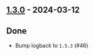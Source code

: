 ## [1.3.0](https://github.com/kevin-lee/logback-scala-interop/issues?q=is%3Aissue+is%3Aclosed+milestone%3Am12) - 2024-03-12

## Done
* Bump logback to `1.5.3` (#46)
